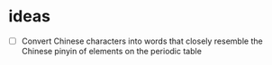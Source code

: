 # ideas
- [ ] Convert Chinese characters into words that closely resemble the Chinese pinyin of elements on the periodic table
